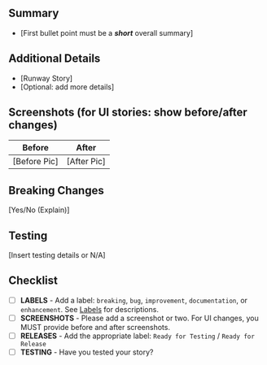 ## Summary
- [First bullet point must be a **_short_** overall summary]

## Additional Details
- [Runway Story]
- [Optional: add more details]

## Screenshots (for UI stories: show before/after changes)

| Before                            | After                             |
| --------------------------------- | --------------------------------- |
| [Before Pic]                      | [After Pic]                       |

## Breaking Changes

[Yes/No (Explain)]

## Testing

[Insert testing details or N/A]

## Checklist

- [ ] **LABELS** - Add a label: `breaking`, `bug`, `improvement`, `documentation`, or `enhancement`. See [Labels](https://github.com/powerhome/playbook-apple/labels) for descriptions.
- [ ] **SCREENSHOTS** - Please add a screenshot or two. For UI changes, you MUST provide before and after screenshots.
- [ ] **RELEASES** - Add the appropriate label: `Ready for Testing` / `Ready for Release`
- [ ] **TESTING** - Have you tested your story?
